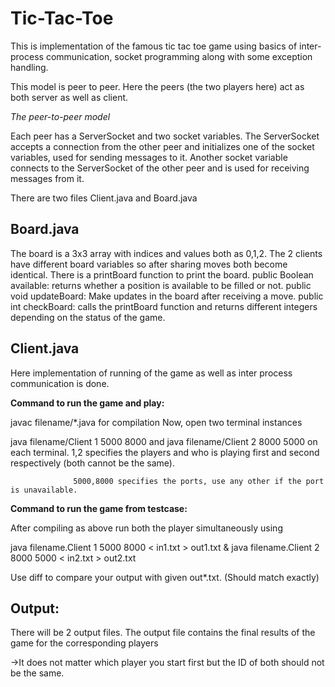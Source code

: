 # Tic-Tac-Toe



This is implementation of the famous tic tac toe game using basics of inter-process communication, socket programming along with some exception handling.

This model is peer to peer. Here the peers (the two players here) act as both server as well as client.


*The peer-to-peer model*

Each peer has a ServerSocket and two socket variables.
The ServerSocket accepts a connection from the other peer and initializes one of the socket variables, used for sending messages to it.
Another socket variable connects to the ServerSocket of the other peer and is used for receiving messages from it.

There are two files Client.java and Board.java


## **Board.java**

The board is a 3x3 array with indices and values both as 0,1,2. The 2 clients have different board variables so after sharing moves both become identical. 
There is a printBoard function to print the board.
public Boolean available: returns whether a position is available to be filled or not.
public void updateBoard: Make updates in the board after receiving a move.
public int checkBoard: calls the printBoard function and returns different integers depending on the status of the game.


## **Client.java**

Here implementation of running of the game as well as inter process communication is done.



**Command to run the game and play:**

javac filename/*.java for compilation
Now, open two terminal instances

java filename/Client 1 5000 8000   and  java filename/Client 2 8000 5000 on each terminal.
1,2 specifies the players and who is playing first and second respectively (both cannot be the same).

                  5000,8000 specifies the ports, use any other if the port is unavailable.


**Command to run the game from testcase:**

After compiling as above run both the player simultaneously using

java filename.Client 1 5000 8000 < in1.txt > out1.txt & java filename.Client 2 8000 5000 < in2.txt > out2.txt

Use diff to compare your output with given out*.txt. (Should match exactly)


## **Output:**

There will be 2 output files. The output file contains the final results of the game for the corresponding players



->It does not matter which player you start first but the ID of both should not be the same.
